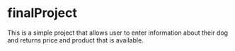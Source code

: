 # finalProject
This is a simple project that allows user to enter information about their dog and returns price and product that is available.
